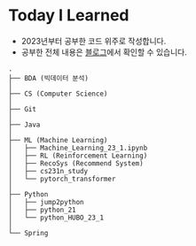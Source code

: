 # Today I Learned
- 2023년부터 공부한 코드 위주로 작성합니다.
- 공부한 전체 내용은 [블로그](https://seoyun.oopy.io/techblog)에서 확인할 수 있습니다.
```
.
├── BDA (빅데이터 분석)
│   
├── CS (Computer Science)
│
├── Git
│   
├── Java
│  
├── ML (Machine Learning)
│   ├── Machine_Learning_23_1.ipynb
│   ├── RL (Reinforcement Learning)  
│   ├── RecoSys (Recommend System) 
│   ├── cs231n_study
│   └── pytorch_transformer
│
├── Python
│   ├── jump2python  
│   ├── python_21 
│   └── python_HUBO_23_1
│       
└── Spring
```
